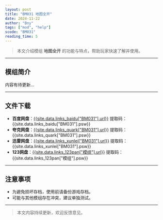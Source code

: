 ```yaml
---
layout: post
title: "BM031 地图全开"
date: 2024-11-22
author: "Bny"
tags: ["mod", "help"]
scode: "BM031"
reading_time: 5
---
```


> 本文介绍模组 **地图全开** 的功能与特点，帮助玩家快速了解并使用。

---

## 模组简介

内容有待更新...

---

## 文件下载
- **百度网盘**：[{{site.data.links_baidu["BM031"].url}}]({{site.data.links_baidu["BM031"].url}}) 提取码：{{site.data.links_baidu["BM031"].psw}}
- **夸克网盘**：[{{site.data.links_quark["BM031"].url}}]({{site.data.links_quark["BM031"].url}}) 提取码：{{site.data.links_quark["BM031"].psw}}
- **迅雷网盘**：[{{site.data.links_xunlei["BM031"].url}}]({{site.data.links_xunlei["BM031"].url}}) 提取码：{{site.data.links_xunlei["BM031"].psw}}
- **123网盘**：[{{site.data.links_123pan["模组"].url}}]({{site.data.links_123pan["模组"].url}}) 提取码：{{site.data.links_123pan["模组"].psw}}

---

## 注意事项
- 为避免损坏存档，使用前请备份游戏存档。
- 可能与其他模组存在冲突，建议单独测试。

---

> 本文内容持续更新，欢迎反馈意见。
